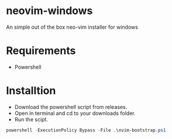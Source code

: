 # neovim-windows
An simple out of the box neo-vim installer for windows

# Requirements
- Powershell

# Installtion
- Download the powershell script from releases.
- Open in terminal and cd to your downloads folder.
- Run the scipt.
```ps1
powershell -ExecutionPolicy Bypass -File .\nvim-bootstrap.ps1
```
